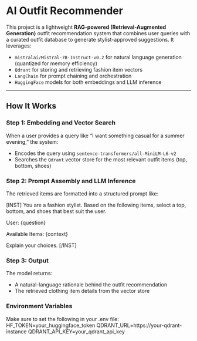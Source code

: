 #  AI Outfit Recommender

This project is a lightweight **RAG-powered (Retrieval-Augmented Generation)** outfit recommendation system that combines user queries with a curated outfit database to generate stylist-approved suggestions. It leverages:

-  `mistralai/Mistral-7B-Instruct-v0.2` for natural language generation (quantized for memory efficiency)
-  `Qdrant` for storing and retrieving fashion item vectors
-  `LangChain` for prompt chaining and orchestration
-  `HuggingFace` models for both embeddings and LLM inference

---

##  How It Works

###  Step 1: Embedding and Vector Search
When a user provides a query like “I want something casual for a summer evening,” the system:

- Encodes the query using `sentence-transformers/all-MiniLM-L6-v2`
- Searches the `Qdrant` vector store for the most relevant outfit items (top, bottom, shoes)

###  Step 2: Prompt Assembly and LLM Inference
The retrieved items are formatted into a structured prompt like:

[INST] 
You are a fashion stylist. Based on the following items, select a top, bottom, and shoes that best suit the user.

User:
{question}

Available Items:
{context}

Explain your choices.
[/INST]

### Step 3: Output
The model returns:
- A natural-language rationale behind the outfit recommendation
- The retrieved clothing item details from the vector store

### Environment Variables
Make sure to set the following in your .env file:
HF_TOKEN=your_huggingface_token
QDRANT_URL=https://your-qdrant-instance
QDRANT_API_KEY=your_qdrant_api_key




